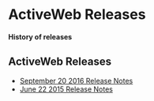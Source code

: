 <div class="page-header">
   <h1>ActiveWeb Releases</h1>
   <h4>History of releases</h4>
</div>

## ActiveWeb Releases

* [September 20 2016 Release Notes](activeweb-release-notes-september20-2016)
* [June 22 2015 Release Notes](activeweb-release-notes-june22-2015)


